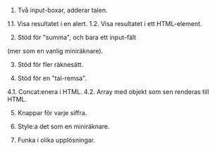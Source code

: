 1. Två input-boxar, adderar talen.

1.1. Visa resultatet i en alert.
1.2. Visa resultatet i ett HTML-element.

2. Stöd för "summa", och bara ett input-fält

(mer som en vanlig miniräknare).

3. Stöd för fler räknesätt.

4. Stöd för en "tal-remsa".

4.1. Concat:enera i HTML.
4.2. Array med objekt som sen renderas till HTML.

5. Knappar för varje siffra.

6. Style:a det som en miniräknare.

7. Funka i olika upplösningar.
